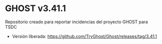 # GHOST v3.41.1
Repositorio creado para reportar incidencias del proyecto GHOST para TSDC

* Versión liberada: https://github.com/TryGhost/Ghost/releases/tag/3.41.1
